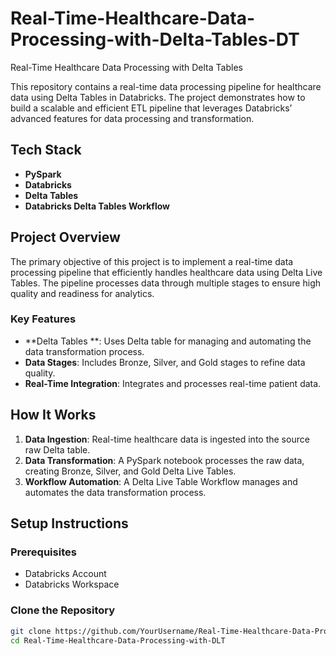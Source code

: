 # Real-Time-Healthcare-Data-Processing-with-Delta-Tables-DT
Real-Time Healthcare Data Processing with Delta Tables 

This repository contains a real-time data processing pipeline for healthcare data using Delta Tables  in Databricks. The project demonstrates how to build a scalable and efficient ETL pipeline that leverages Databricks’ advanced features for data processing and transformation.

## Tech Stack

- **PySpark**
- **Databricks**
- **Delta Tables**
- **Databricks Delta Tables  Workflow**

## Project Overview

The primary objective of this project is to implement a real-time data processing pipeline that efficiently handles healthcare data using Delta Live Tables. The pipeline processes data through multiple stages to ensure high quality and readiness for analytics.

### Key Features

- **Delta Tables **: Uses Delta table for managing and automating the data transformation process.
- **Data Stages**: Includes Bronze, Silver, and Gold stages to refine data quality.
- **Real-Time Integration**: Integrates and processes real-time patient data.

## How It Works

1. **Data Ingestion**: Real-time healthcare data is ingested into the source raw Delta table.
2. **Data Transformation**: A PySpark notebook processes the raw data, creating Bronze, Silver, and Gold Delta Live Tables.
3. **Workflow Automation**: A Delta Live Table Workflow manages and automates the data transformation process.

## Setup Instructions

### Prerequisites

- Databricks Account
- Databricks Workspace

### Clone the Repository

```bash
git clone https://github.com/YourUsername/Real-Time-Healthcare-Data-Processing-with-DLT.git
cd Real-Time-Healthcare-Data-Processing-with-DLT

